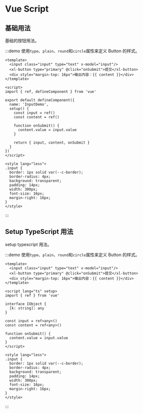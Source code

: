 # Vue Script

## 基础用法

基础的按钮用法。

:::demo 使用`type`、`plain`、`round`和`circle`属性来定义 Button 的样式。

```vue
<template>
  <input class="input" type="text" v-model="input"/>
  <xl-button type="primary" @click="onSubmit">提交</xl-button>
  <div style="margin-top: 16px">输出内容：{{ content }}</div>
</template>

<script>
import { ref, defineComponent } from 'vue'

export default defineComponent({
  name: 'InputDemo',
  setup() {
    const input = ref()
    const content = ref()

    function onSubmit() {
      content.value = input.value
    }

    return { input, content, onSubmit }
  }
})
</script>

<style lang="less">
.input {
  border: 1px solid var(--c-border);
  border-radius: 4px;
  background: transparent;
  padding: 14px;
  width: 300px;
  font-size: 16px;
  margin-right: 16px;
}
</style>
```

:::


## Setup TypeScript 用法

setup typescript 用法。

:::demo 使用`type`、`plain`、`round`和`circle`属性来定义 Button 的样式。

```vue
<template>
  <input class="input" type="text" v-model="input"/>
  <xl-button type="primary" @click="onSubmit">提交</xl-button>
  <div style="margin-top: 16px">输出内容：{{ content }}</div>
</template>

<script lang="ts" setup>
import { ref } from 'vue'

interface IObject {
  [k: string]: any
}

const input = ref<any>()
const content = ref<any>()

function onSubmit() {
  content.value = input.value
}
</script>

<style lang="less">
.input {
  border: 1px solid var(--c-border);
  border-radius: 4px;
  background: transparent;
  padding: 14px;
  width: 300px;
  font-size: 16px;
  margin-right: 16px;
}
</style>
```

:::
